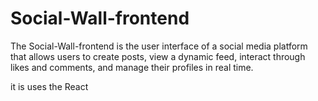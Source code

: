 # Social-Wall-frontend
The Social-Wall-frontend is the user interface of a social media platform that allows users to create posts, view a dynamic feed, interact through likes and comments, and manage their profiles in real time.

it is uses the 
React

